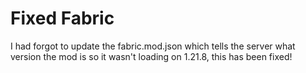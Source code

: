 # Fixed Fabric

I had forgot to update the fabric.mod.json which tells the server what version the mod is so it wasn't loading on 1.21.8, this has been fixed!